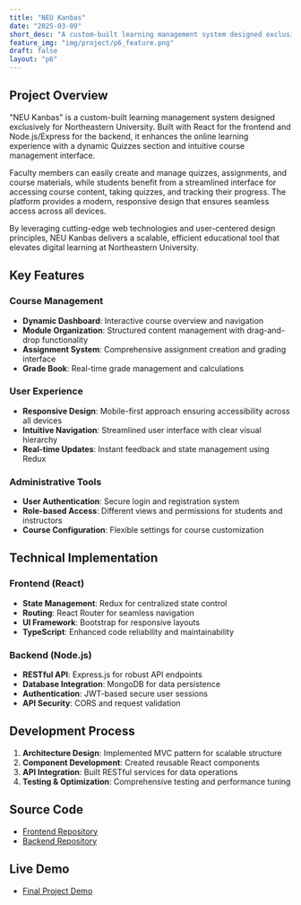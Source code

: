 ```yaml
---
title: "NEU Kanbas"
date: "2025-03-09"
short_desc: "A custom-built learning management system designed exclusively for Northeastern University, enhancing the online learning experience with dynamic course management and interactive features."
feature_img: "img/project/p6_feature.png"
draft: false
layout: "p6"
---
```


## Project Overview

"NEU Kanbas" is a custom-built learning management system designed exclusively for Northeastern University. Built with React for the frontend and Node.js/Express for the backend, it enhances the online learning experience with a dynamic Quizzes section and intuitive course management interface.

Faculty members can easily create and manage quizzes, assignments, and course materials, while students benefit from a streamlined interface for accessing course content, taking quizzes, and tracking their progress. The platform provides a modern, responsive design that ensures seamless access across all devices.

By leveraging cutting-edge web technologies and user-centered design principles, NEU Kanbas delivers a scalable, efficient educational tool that elevates digital learning at Northeastern University.

## Key Features

### Course Management
- **Dynamic Dashboard**: Interactive course overview and navigation
- **Module Organization**: Structured content management with drag-and-drop functionality
- **Assignment System**: Comprehensive assignment creation and grading interface
- **Grade Book**: Real-time grade management and calculations

### User Experience
- **Responsive Design**: Mobile-first approach ensuring accessibility across all devices
- **Intuitive Navigation**: Streamlined user interface with clear visual hierarchy
- **Real-time Updates**: Instant feedback and state management using Redux

### Administrative Tools
- **User Authentication**: Secure login and registration system
- **Role-based Access**: Different views and permissions for students and instructors
- **Course Configuration**: Flexible settings for course customization

## Technical Implementation

### Frontend (React)
- **State Management**: Redux for centralized state control
- **Routing**: React Router for seamless navigation
- **UI Framework**: Bootstrap for responsive layouts
- **TypeScript**: Enhanced code reliability and maintainability

### Backend (Node.js)
- **RESTful API**: Express.js for robust API endpoints
- **Database Integration**: MongoDB for data persistence
- **Authentication**: JWT-based secure user sessions
- **API Security**: CORS and request validation

## Development Process
1. **Architecture Design**: Implemented MVC pattern for scalable structure
2. **Component Development**: Created reusable React components
3. **API Integration**: Built RESTful services for data operations
4. **Testing & Optimization**: Comprehensive testing and performance tuning

## Source Code
- [Frontend Repository](https://github.com/thisissophiawang/kanbas-react-web-app)
- [Backend Repository](https://github.com/thisissophiawang/kanbas-node-server-app)

## Live Demo
- [Final Project Demo](https://final-project--kanbas-react-web-app-sophia.netlify.app/#/LandingPage)